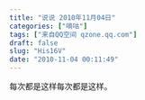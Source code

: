 ```yaml
---
title: "说说 2010年11月04日"
categories: ["嘀咕"]
tags: ["来自QQ空间 qzone.qq.com"]
draft: false
slug: "His16V"
date: "2010-11-04 00:11:49"
---
```


每次都是这样每次都是这样。

